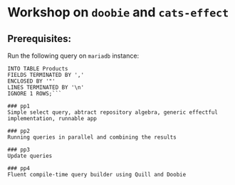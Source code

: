 # Workshop on `doobie` and `cats-effect`

## Prerequisites:
Run the following query on `mariadb` instance:
```LOAD DATA INFILE '/usr/data/MOCK_DATA.csv' 
INTO TABLE Products 
FIELDS TERMINATED BY ',' 
ENCLOSED BY '"'
LINES TERMINATED BY '\n'
IGNORE 1 ROWS;```

### pp1 
Simple select query, abtract repository algebra, generic effectful implementation, runnable app

### pp2 
Running queries in parallel and combining the results

### pp3 
Update queries 

### pp4
Fluent compile-time query builder using Quill and Doobie 
